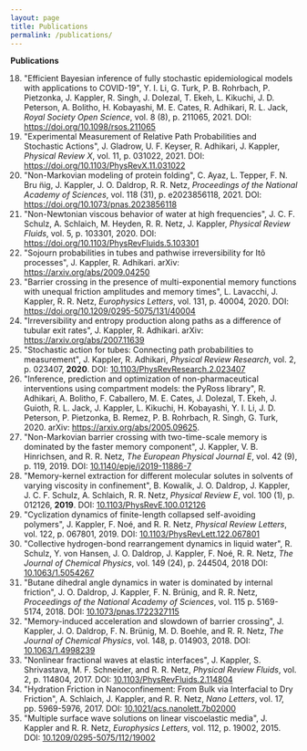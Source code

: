 ```yaml
---
layout: page
title: Publications
permalink: /publications/
---
```



**Publications**

18. "Efficient Bayesian inference of fully stochastic epidemiological models
    with applications to COVID-19\",
Y. I. Li, G. Turk, P. B. Rohrbach, P. Pietzonka, J. Kappler, R. Singh, J. Dolezal,
  T. Ekeh, L. Kikuchi, J. D. Peterson, A. Bolitho, H. Kobayashi, M. E. Cates, R. Adhikari, R. L. Jack,
   *Royal Society Open Science*, vol. 8 (8), p. 211065, 2021.
   DOI: https://doi.org/10.1098/rsos.211065
17. "Experimental Measurement of Relative Path Probabilities and Stochastic Actions\",
  J. Gladrow, U. F. Keyser, R. Adhikari, J. Kappler,
  *Physical Review X*, vol. 11, p. 031022, 2021.
  DOI: https://doi.org/10.1103/PhysRevX.11.031022
16. "Non-Markovian modeling of protein folding\",
    C. Ayaz, L. Tepper, F. N. Bru ̈nig, J. Kappler, J. O. Daldrop, R. R. Netz,
    *Proceedings of the National Academy of Sciences*, vol. 118 (31),
    p. e2023856118, 2021.
    DOI: https://doi.org/10.1073/pnas.2023856118
15. "Non-Newtonian viscous behavior of water at high frequencies\", J.
    C. F. Schulz, A. Schlaich, M. Heyden, R. R. Netz, J. Kappler,
    *Physical Review Fluids*, vol. 5, p. 103301, 2020.
    DOI: https://doi.org/10.1103/PhysRevFluids.5.103301
14. "Sojourn probabilities in tubes and pathwise irreversibility for Itô
    processes\", J. Kappler, R. Adhikari. arXiv: <https://arxiv.org/abs/2009.04250>
13. "Barrier crossing in the presence of multi-exponential memory
    functions with unequal friction amplitudes and memory times\", L.
    Lavacchi, J. Kappler, R. R. Netz, *Europhysics Letters*, vol. 131,
    p. 40004, 2020. DOI: https://doi.org/10.1209/0295-5075/131/40004
12. "Irreversibility and entropy production along paths as a difference
      of tubular exit rates\", J. Kappler, R. Adhikari. arXiv:
      <https://arxiv.org/abs/2007.11639>
11. "Stochastic action for tubes: Connecting path probabilities to
    measurement\", J. Kappler, R. Adhikari, *Physical Review Research*,
    vol. 2, p. 023407, **2020**. DOI:
    [10.1103/PhysRevResearch.2.023407](https://dx.doi.org/10.1103/PhysRevResearch.2.023407)
10. "Inference, prediction and optimization of non-pharmaceutical interventions using compartment models: the PyRoss library\", R. Adhikari, A. Bolitho, F. Caballero, M. E. Cates, J. Dolezal, T. Ekeh, J. Guioth, R. L. Jack, J. Kappler, L. Kikuchi, H. Kobayashi, Y. I. Li, J. D. Peterson, P. Pietzonka, B. Remez, P. B. Rohrbach, R. Singh, G. Turk, 2020. arXiv: <https://arxiv.org/abs/2005.09625>.
9. "Non-Markovian barrier crossing with two-time-scale memory is
    dominated by the faster memory component\", J. Kappler, V. B.
    Hinrichsen, and R. R. Netz, *The European Physical Journal E*, vol.
    42 (9), p. 119, 2019. DOI:
    [10.1140/epje/i2019-11886-7](https://dx.doi.org/10.1140/epje/i2019-11886-7)
8. "Memory-kernel extraction for different molecular solutes in
    solvents of varying viscosity in confinement\", B. Kowalik, J. O.
    Daldrop, J. Kappler, J. C. F. Schulz, A. Schlaich, R. R. Netz,
    *Physical Review E*, vol. 100 (1), p. 012126, **2019**. DOI:
    [10.1103/PhysRevE.100.012126](https://dx.doi.org/10.1103/PhysRevE.100.012126)
7. "Cyclization dynamics of finite-length collapsed self-avoiding
    polymers\", J. Kappler, F. Noé, and R. R. Netz, *Physical Review
    Letters*, vol. 122, p. 067801, 2019. DOI:
    [10.1103/PhysRevLett.122.067801](https://dx.doi.org/10.1103/PhysRevLett.122.067801)
6. "Collective hydrogen-bond rearrangement dynamics in liquid
    water\", R. Schulz, Y. von Hansen, J. O. Daldrop, J. Kappler, F.
    Noé, R. R. Netz, *The Journal of Chemical Physics*, vol. 149 (24), p.
    244504, 2018 DOI:
    [10.1063/1.5054267](https://dx.doi.org/10.1063/1.5054267)
5. "Butane dihedral angle dynamics in water is dominated by internal
    friction\", J. O. Daldrop, J. Kappler, F. N. Brünig, and R. R. Netz,
    *Proceedings of the National Academy of Sciences*, vol. 115 p.
    5169-5174, 2018. DOI:
    [10.1073/pnas.1722327115](https://dx.doi.org/10.1073/pnas.1722327115)
4. "Memory-induced acceleration and slowdown of barrier crossing\", J.
    Kappler, J. O. Daldrop, F. N. Brünig, M. D. Boehle, and R. R. Netz,
    *The Journal of Chemical Physics*, vol. 148, p. 014903, 2018. DOI:
    [10.1063/1.4998239](https://dx.doi.org/10.1063/1.4998239)
3. "Nonlinear fractional waves at elastic interfaces\", J. Kappler, S.
    Shrivastava, M. F. Schneider, and R. R. Netz, *Physical Review
    Fluids*, vol. 2, p. 114804, 2017. DOI:
    [10.1103/PhysRevFluids.2.114804](https://dx.doi.org/10.1103/PhysRevFluids.2.114804)
2. "Hydration Friction in Nanoconfinement: From Bulk via Interfacial to
    Dry Friction\", A. Schlaich, J. Kappler, and R. R. Netz, *Nano
    Letters*, vol. 17, pp. 5969-5976, 2017. DOI:
    [10.1021/acs.nanolett.7b02000](https://dx.doi.org/10.1021/acs.nanolett.7b02000)
1. "Multiple surface wave solutions on linear viscoelastic media\", J.
    Kappler and R. R. Netz, *Europhysics Letters*, vol. 112, p.
    19002, 2015. DOI:
    [10.1209/0295-5075/112/19002](https://dx.doi.org/10.1209/0295-5075/112/19002)
